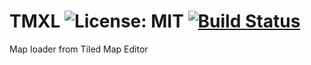 # TMXL ![License: MIT](https://img.shields.io/badge/License-MIT-green.svg) [![Build Status](https://travis-ci.com/eSkry/TMXL.svg?branch=TMXL_V1)](https://travis-ci.com/eSkry/TMXL)
Map loader from Tiled Map Editor
